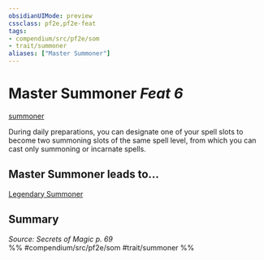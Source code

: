 ```yaml
---
obsidianUIMode: preview
cssclass: pf2e,pf2e-feat
tags:
- compendium/src/pf2e/som
- trait/summoner
aliases: ["Master Summoner"]
---
```

# Master Summoner  *Feat 6*  
[summoner](/rules/traits/summoner-som.md)  


During daily preparations, you can designate one of your spell slots to become two summoning slots of the same spell level, from which you can cast only summoning or incarnate spells.

## Master Summoner leads to...

[Legendary Summoner](/compendium/feats/legendary-summoner-som.md)

## Summary

*Source: Secrets of Magic p. 69*  
%% #compendium/src/pf2e/som #trait/summoner %%